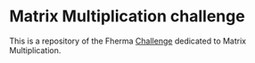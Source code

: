# Matrix Multiplication challenge
This is a repository of the Fherma [Challenge](https://fherma.io/challenges/652bf669485c878710fd020b) dedicated to Matrix Multiplication.

